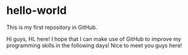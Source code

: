 # hello-world
This is my first repository in GitHub. 


Hi guys, 
HL here! I hope that I can make use of GitHub to improve my programming skills in the following days! 
Nice to meet you guys here!
